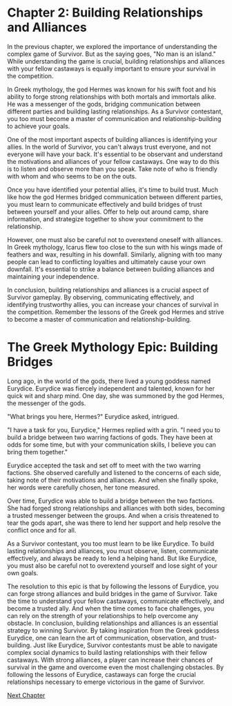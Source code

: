# Chapter 2: Building Relationships and Alliances

In the previous chapter, we explored the importance of understanding the complex game of Survivor. But as the saying goes, "No man is an island." While understanding the game is crucial, building relationships and alliances with your fellow castaways is equally important to ensure your survival in the competition.

In Greek mythology, the god Hermes was known for his swift foot and his ability to forge strong relationships with both mortals and immortals alike. He was a messenger of the gods, bridging communication between different parties and building lasting relationships. As a Survivor contestant, you too must become a master of communication and relationship-building to achieve your goals.

One of the most important aspects of building alliances is identifying your allies. In the world of Survivor, you can't always trust everyone, and not everyone will have your back. It's essential to be observant and understand the motivations and alliances of your fellow castaways. One way to do this is to listen and observe more than you speak. Take note of who is friendly with whom and who seems to be on the outs.

Once you have identified your potential allies, it's time to build trust. Much like how the god Hermes bridged communication between different parties, you must learn to communicate effectively and build bridges of trust between yourself and your allies. Offer to help out around camp, share information, and strategize together to show your commitment to the relationship.

However, one must also be careful not to overextend oneself with alliances. In Greek mythology, Icarus flew too close to the sun with his wings made of feathers and wax, resulting in his downfall. Similarly, aligning with too many people can lead to conflicting loyalties and ultimately cause your own downfall. It's essential to strike a balance between building alliances and maintaining your independence.

In conclusion, building relationships and alliances is a crucial aspect of Survivor gameplay. By observing, communicating effectively, and identifying trustworthy allies, you can increase your chances of survival in the competition. Remember the lessons of the Greek god Hermes and strive to become a master of communication and relationship-building.
# The Greek Mythology Epic: Building Bridges

Long ago, in the world of the gods, there lived a young goddess named Eurydice. Eurydice was fiercely independent and talented, known for her quick wit and sharp mind. One day, she was summoned by the god Hermes, the messenger of the gods.

"What brings you here, Hermes?" Eurydice asked, intrigued.

"I have a task for you, Eurydice," Hermes replied with a grin. "I need you to build a bridge between two warring factions of gods. They have been at odds for some time, but with your communication skills, I believe you can bring them together."

Eurydice accepted the task and set off to meet with the two warring factions. She observed carefully and listened to the concerns of each side, taking note of their motivations and alliances. And when she finally spoke, her words were carefully chosen, her tone measured.

Over time, Eurydice was able to build a bridge between the two factions. She had forged strong relationships and alliances with both sides, becoming a trusted messenger between the groups. And when a crisis threatened to tear the gods apart, she was there to lend her support and help resolve the conflict once and for all.

As a Survivor contestant, you too must learn to be like Eurydice. To build lasting relationships and alliances, you must observe, listen, communicate effectively, and always be ready to lend a helping hand. But like Eurydice, you must also be careful not to overextend yourself and lose sight of your own goals.

The resolution to this epic is that by following the lessons of Eurydice, you can forge strong alliances and build bridges in the game of Survivor. Take the time to understand your fellow castaways, communicate effectively, and become a trusted ally. And when the time comes to face challenges, you can rely on the strength of your relationships to help overcome any obstacle.
In conclusion, building relationships and alliances is an essential strategy to winning Survivor. By taking inspiration from the Greek goddess Eurydice, one can learn the art of communication, observation, and trust-building. Just like Eurydice, Survivor contestants must be able to navigate complex social dynamics to build lasting relationships with their fellow castaways. With strong alliances, a player can increase their chances of survival in the game and overcome even the most challenging obstacles. By following the lessons of Eurydice, castaways can forge the crucial relationships necessary to emerge victorious in the game of Survivor.


[Next Chapter](02_Chapter02.md)